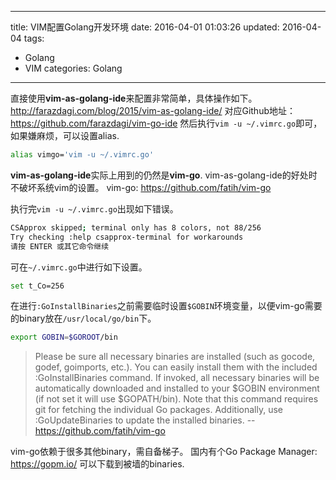 
---
title: VIM配置Golang开发环境
date: 2016-04-01 01:03:26
updated: 2016-04-04
tags:
- Golang
- VIM
categories: Golang
---

直接使用**vim-as-golang-ide**来配置非常简单，具体操作如下。
http://farazdagi.com/blog/2015/vim-as-golang-ide/
对应Github地址：https://github.com/farazdagi/vim-go-ide
然后执行`vim -u ~/.vimrc.go`即可，如果嫌麻烦，可以设置alias.
```bash
alias vimgo='vim -u ~/.vimrc.go'
```
**vim-as-golang-ide**实际上用到的仍然是**vim-go**. vim-as-golang-ide的好处时不破坏系统vim的设置。
vim-go: https://github.com/fatih/vim-go

执行完`vim -u ~/.vimrc.go`出现如下错误。
```bash
CSApprox skipped; terminal only has 8 colors, not 88/256
Try checking :help csapprox-terminal for workarounds
请按 ENTER 或其它命令继续
```
可在`~/.vimrc.go`中进行如下设置。
```bash
set t_Co=256
```
在进行`:GoInstallBinaries`之前需要临时设置`$GOBIN`环境变量，以便vim-go需要的binary放在`/usr/local/go/bin`下。
```bash
export GOBIN=$GOROOT/bin
```

> Please be sure all necessary binaries are installed (such as gocode, godef, goimports, etc.). You can easily install them with the included :GoInstallBinaries command. If invoked, all necessary binaries will be automatically downloaded and installed to your $GOBIN environment (if not set it will use $GOPATH/bin). Note that this command requires git for fetching the individual Go packages. Additionally, use :GoUpdateBinaries to update the installed binaries.
-- https://github.com/fatih/vim-go

vim-go依赖于很多其他binary，需自备梯子。
国内有个Go Package Manager: https://gopm.io/ 可以下载到被墙的binaries.

